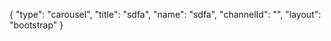 {
    "type": "carousel",
    "title": "sdfa",
    "name": "sdfa",
    "channelId": "",
    "layout": "bootstrap"
}